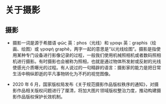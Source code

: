 #  关于摄影
##  摄影
- 摄影一词是源于希腊语 φῶς 英：phos（光线）和 γραφι 英：graphis（绘画、绘图）或 γραφή graphê，两字一起的意思是“以光线绘图”。摄影是指使用某种专门设备进行影像记录的过程，一般我们使用机械照相机或者数码照相机进行摄影。有时摄影也会被称为照相，也就是通过物体所发射或反射的光线使感光介质曝光的过程。有人说过的一句精辟的语言：摄影家的能力是把日常生活中稍纵即逝的平凡事物转化为不朽的视觉图像。

* 2020 年 6 月，国家版权局发布《关于规范摄影作品版权秩序的通知》，对摄影作品相关版权问题进行了厘清，将加大图片领域版权整治力度，推动构建摄影作品版权保护长效机制。

